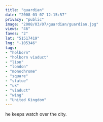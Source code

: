 ```yaml
---
title: "guardian"
date: "2008-03-07 12:15:57"
privacy: "public"
image: "2008/03/07/guardian/guardian.jpg"
views: "46"
faves: "2"
lat: "51517419"
lng: "-105346"
tags:
- "holborn"
- "holborn viaduct"
- "lion"
- "london"
- "monochrome"
- "square"
- "statue"
- "uk"
- "viaduct"
- "wing"
- "United Kingdom"
---
```

he keeps watch over the city.
